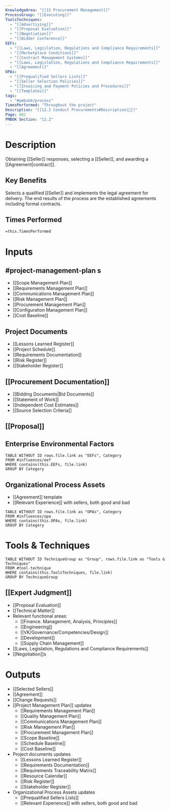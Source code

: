 ```yaml
---
KnowledgeArea: "[[12 Procurement Management]]"
ProcessGroup: "[[Executing]]"
ToolsTechniques:
  - "[[Advertising]]"
  - "[[Proposal Evaluation]]"
  - "[[Negotiation]]"
  - "[[Bidder Conference]]"
EEFs:
  - "[[Laws, Legislation, Regulations and Compliance Requirements]]"
  - "[[Marketplace Conditions]]"
  - "[[Contract Management Systems]]"
  - "[[Laws, Legislation, Regulations and Compliance Requirements]]"
  - "[[Agreement]]"
OPAs:
  - "[[Prequalified Sellers Lists]]"
  - "[[Seller Selection Policies]]"
  - "[[Invoicing and Payment Policies and Procedures]]"
  - "[[Templates]]"
tags:
  - "#pmbok6/process"
TimesPerformed: "Throughout the project"
Description: "[[12.2 Conduct Procurements#Description|📝]]"
Page: 482
PMBOK Section: "12.2"
---
```

# Description
Obtaining [[Seller]] responses, selecting a [[Seller]], and awarding a [[Agreement|contract]].
## Key Benefits
Selects a qualified [[Seller]] and implements the legal agreement for delivery. The end results of the process are the established agreements including formal contracts.
## Times Performed
`=this.TimesPerformed`
# Inputs
## #project-management-plan s
- [[Scope Management Plan]]
- [[Requirements Management Plan]]
- [[Communications Management Plan]]
- [[Risk Management Plan]]
- [[Procurement Management Plan]]
- [[Configuration Management Plan]]
- [[Cost Baseline]]
## Project Documents
- [[Lessons Learned Register]]
- [[Project Schedule]]
- [[Requirements Documentation]]
- [[Risk Register]]
- [[Stakeholder Register]]
## [[Procurement Documentation]]
- [[Bidding Documents|Bid Documents]]
- [[Statement of Work]]
- [[Independent Cost Estimates]]
- [[Source Selection Criteria]]
## [[Proposal]]
## Enterprise Environmental Factors
```dataview
TABLE WITHOUT ID rows.file.link as "EEFs", Category
FROM #influences/eef
WHERE contains(this.EEFs, file.link)
GROUP BY Category
```
## Organizational Process Assets
- [[Agreement]] template
- [[Relevant Experience]] with sellers, both good and bad
```dataview
TABLE WITHOUT ID rows.file.link as "OPAs", Category
FROM #influences/opa
WHERE contains(this.OPAs, file.link)
GROUP BY Category
```
# Tools & Techniques
```dataview
TABLE WITHOUT ID TechniqueGroup as "Group", rows.file.link as "Tools & Techniques"
FROM #tool-technique
WHERE contains(this.ToolsTechniques, file.link)
GROUP BY TechniqueGroup
```
## [[Expert Judgment]]
- [[Proposal Evaluation]]
- [[Technical Matter]]
- Relevant functional areas:
	- [[Finance. Management, Analysis, Principles]]
	- [[Engineering]]
	- [[VK/Governance/Competencies/Design]]
	- [[Development]]
	- [[Supply Chain Management]]
- [[Laws, Legislation, Regulations and Compliance Requirements]]
- [[Negotiation]]s
# Outputs
- [[Selected Sellers]]
- [[Agreement]]
- [[Change Requests]]
- [[Project Management Plan]] updates
	- [[Requirements Management Plan]]
	- [[Quality Management Plan]]
	- [[Communications Management Plan]]
	- [[Risk Management Plan]]
	- [[Procurement Management Plan]]
	- [[Scope Baseline]]
	- [[Schedule Baseline]]
	- [[Cost Baseline]]
- Project documents updates
	- [[Lessons Learned Register]]
	- [[Requirements Documentation]]
	- [[Requirements Traceability Matrix]]
	- [[Resource Calendar]]
	- [[Risk Register]]
	- [[Stakeholder Register]]
- Organizational Process Assets updates
	- [[Prequalified Sellers Lists]]
	- [[Relevant Experience]] with sellers, both good and bad